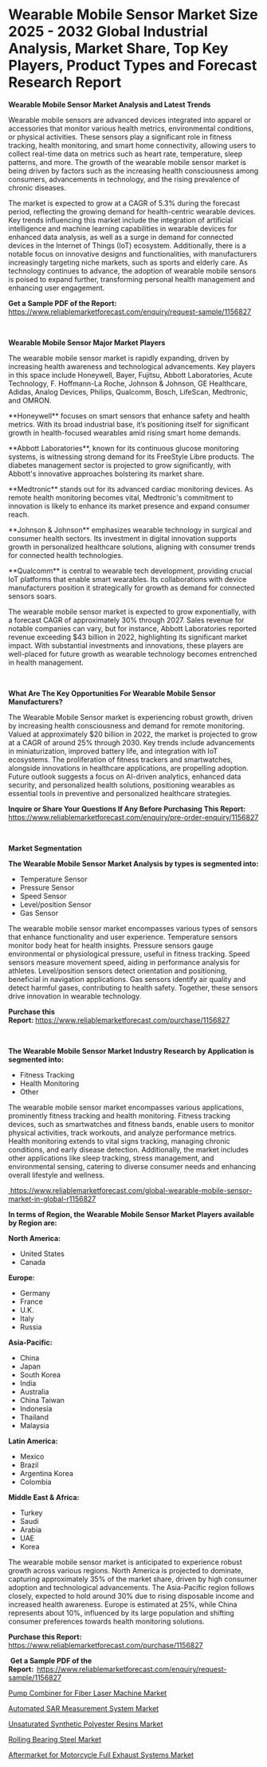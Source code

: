 <p><h1>Wearable Mobile Sensor Market Size 2025 - 2032 Global Industrial Analysis, Market Share, Top Key Players, Product Types and Forecast Research Report</h1></p><p><strong>Wearable Mobile Sensor Market Analysis and Latest Trends</strong></p>
<p><p>Wearable mobile sensors are advanced devices integrated into apparel or accessories that monitor various health metrics, environmental conditions, or physical activities. These sensors play a significant role in fitness tracking, health monitoring, and smart home connectivity, allowing users to collect real-time data on metrics such as heart rate, temperature, sleep patterns, and more. The growth of the wearable mobile sensor market is being driven by factors such as the increasing health consciousness among consumers, advancements in technology, and the rising prevalence of chronic diseases.</p><p>The market is expected to grow at a CAGR of 5.3% during the forecast period, reflecting the growing demand for health-centric wearable devices. Key trends influencing this market include the integration of artificial intelligence and machine learning capabilities in wearable devices for enhanced data analysis, as well as a surge in demand for connected devices in the Internet of Things (IoT) ecosystem. Additionally, there is a notable focus on innovative designs and functionalities, with manufacturers increasingly targeting niche markets, such as sports and elderly care. As technology continues to advance, the adoption of wearable mobile sensors is poised to expand further, transforming personal health management and enhancing user engagement.</p></p>
<p><strong>Get a Sample PDF of the Report:&nbsp;</strong> <a href="https://www.reliablemarketforecast.com/enquiry/request-sample/1156827?utm_campaign=1170&utm_medium=2&utm_source=Github&utm_content=ia&utm_term=21032025&utm_id=wearable-mobile-sensor">https://www.reliablemarketforecast.com/enquiry/request-sample/1156827</a></p>
<p>&nbsp;</p>
<p><strong>Wearable Mobile Sensor Major Market Players</strong></p>
<p><p>The wearable mobile sensor market is rapidly expanding, driven by increasing health awareness and technological advancements. Key players in this space include Honeywell, Bayer, Fujitsu, Abbott Laboratories, Acute Technology, F. Hoffmann-La Roche, Johnson & Johnson, GE Healthcare, Adidas, Analog Devices, Philips, Qualcomm, Bosch, LifeScan, Medtronic, and OMRON.</p><p>**Honeywell** focuses on smart sensors that enhance safety and health metrics. With its broad industrial base, it’s positioning itself for significant growth in health-focused wearables amid rising smart home demands.</p><p>**Abbott Laboratories**, known for its continuous glucose monitoring systems, is witnessing strong demand for its FreeStyle Libre products. The diabetes management sector is projected to grow significantly, with Abbott's innovative approaches bolstering its market share.</p><p>**Medtronic** stands out for its advanced cardiac monitoring devices. As remote health monitoring becomes vital, Medtronic's commitment to innovation is likely to enhance its market presence and expand consumer reach.</p><p>**Johnson & Johnson** emphasizes wearable technology in surgical and consumer health sectors. Its investment in digital innovation supports growth in personalized healthcare solutions, aligning with consumer trends for connected health technologies.</p><p>**Qualcomm** is central to wearable tech development, providing crucial IoT platforms that enable smart wearables. Its collaborations with device manufacturers position it strategically for growth as demand for connected sensors soars.</p><p>The wearable mobile sensor market is expected to grow exponentially, with a forecast CAGR of approximately 30% through 2027. Sales revenue for notable companies can vary, but for instance, Abbott Laboratories reported revenue exceeding $43 billion in 2022, highlighting its significant market impact. With substantial investments and innovations, these players are well-placed for future growth as wearable technology becomes entrenched in health management.</p></p>
<p>&nbsp;</p>
<p><strong>What Are The Key Opportunities For Wearable Mobile Sensor Manufacturers?</strong></p>
<p><p>The Wearable Mobile Sensor market is experiencing robust growth, driven by increasing health consciousness and demand for remote monitoring. Valued at approximately $20 billion in 2022, the market is projected to grow at a CAGR of around 25% through 2030. Key trends include advancements in miniaturization, improved battery life, and integration with IoT ecosystems. The proliferation of fitness trackers and smartwatches, alongside innovations in healthcare applications, are propelling adoption. Future outlook suggests a focus on AI-driven analytics, enhanced data security, and personalized health solutions, positioning wearables as essential tools in preventive and personalized healthcare strategies.</p></p>
<p><strong>Inquire or Share Your Questions If Any Before Purchasing This Report:</strong> <a href="https://www.reliablemarketforecast.com/enquiry/pre-order-enquiry/1156827?utm_campaign=1170&utm_medium=2&utm_source=Github&utm_content=ia&utm_term=21032025&utm_id=wearable-mobile-sensor">https://www.reliablemarketforecast.com/enquiry/pre-order-enquiry/1156827</a></p>
<p>&nbsp;</p>
<p><strong>Market Segmentation</strong></p>
<p><strong>The Wearable Mobile Sensor Market Analysis by types is segmented into:</strong></p>
<p><ul><li>Temperature Sensor</li><li>Pressure Sensor</li><li>Speed Sensor</li><li>Level/position Sensor</li><li>Gas Sensor</li></ul></p>
<p><p>The wearable mobile sensor market encompasses various types of sensors that enhance functionality and user experience. Temperature sensors monitor body heat for health insights. Pressure sensors gauge environmental or physiological pressure, useful in fitness tracking. Speed sensors measure movement speed, aiding in performance analysis for athletes. Level/position sensors detect orientation and positioning, beneficial in navigation applications. Gas sensors identify air quality and detect harmful gases, contributing to health safety. Together, these sensors drive innovation in wearable technology.</p></p>
<p><strong>Purchase this Report:&nbsp;</strong><a href="https://www.reliablemarketforecast.com/purchase/1156827?utm_campaign=1170&utm_medium=2&utm_source=Github&utm_content=ia&utm_term=21032025&utm_id=wearable-mobile-sensor">https://www.reliablemarketforecast.com/purchase/1156827</a></p>
<p>&nbsp;</p>
<p><strong>The Wearable Mobile Sensor Market Industry Research by Application is segmented into:</strong></p>
<p><ul><li>Fitness Tracking</li><li>Health Monitoring</li><li>Other</li></ul></p>
<p><p>The wearable mobile sensor market encompasses various applications, prominently fitness tracking and health monitoring. Fitness tracking devices, such as smartwatches and fitness bands, enable users to monitor physical activities, track workouts, and analyze performance metrics. Health monitoring extends to vital signs tracking, managing chronic conditions, and early disease detection. Additionally, the market includes other applications like sleep tracking, stress management, and environmental sensing, catering to diverse consumer needs and enhancing overall lifestyle and wellness.</p></p>
<p><a href="https://www.reliablemarketforecast.com/global-wearable-mobile-sensor-market-in-global-r1156827?utm_campaign=1170&utm_medium=2&utm_source=Github&utm_content=ia&utm_term=21032025&utm_id=wearable-mobile-sensor">&nbsp;https://www.reliablemarketforecast.com/global-wearable-mobile-sensor-market-in-global-r1156827</a></p>
<p><strong>In terms of Region, the Wearable Mobile Sensor Market Players available by Region are:</strong></p>
<p>
    <p> <strong> North America: </strong>
        <ul>
            <li>United States</li>
            <li>Canada</li>
        </ul>
        </p> 
    <p> <strong> Europe: </strong>
        <ul>
            <li>Germany</li>
            <li>France</li>
            <li>U.K.</li>
            <li>Italy</li>
            <li>Russia</li>
        </ul>
        </p> 
    <p> <strong> Asia-Pacific: </strong>
        <ul>
            <li>China</li>
            <li>Japan</li>
            <li>South Korea</li>
            <li>India</li>
            <li>Australia</li>
            <li>China Taiwan</li>
            <li>Indonesia</li>
            <li>Thailand</li>
            <li>Malaysia</li>
        </ul>
        </p> 
    <p> <strong> Latin America: </strong>
        <ul>
            <li>Mexico</li>
            <li>Brazil</li>
            <li>Argentina Korea</li>
            <li>Colombia</li>
        </ul>
        </p> 
    <p> <strong> Middle East & Africa: </strong>
        <ul>
            <li>Turkey</li>
            <li>Saudi</li>
            <li>Arabia</li>
            <li>UAE</li>
            <li>Korea</li>
        </ul>
    </p>
    </p>
<p><p>The wearable mobile sensor market is anticipated to experience robust growth across various regions. North America is projected to dominate, capturing approximately 35% of the market share, driven by high consumer adoption and technological advancements. The Asia-Pacific region follows closely, expected to hold around 30% due to rising disposable income and increased health awareness. Europe is estimated at 25%, while China represents about 10%, influenced by its large population and shifting consumer preferences towards health monitoring solutions.</p></p>
<p><strong>Purchase this Report: </strong><a href="https://www.reliablemarketforecast.com/purchase/1156827?utm_campaign=1170&utm_medium=2&utm_source=Github&utm_content=ia&utm_term=21032025&utm_id=wearable-mobile-sensor">https://www.reliablemarketforecast.com/purchase/1156827</a></p>
<p>&nbsp;<strong>Get a Sample PDF of the Report:&nbsp;&nbsp;</strong><a href="https://www.reliablemarketforecast.com/enquiry/request-sample/1156827?utm_campaign=1170&utm_medium=2&utm_source=Github&utm_content=ia&utm_term=21032025&utm_id=wearable-mobile-sensor">https://www.reliablemarketforecast.com/enquiry/request-sample/1156827</a></p>
<p><strong></strong></p>
<p><p><a href="https://github.com/steegeneat/Market-Research-Report-List-1/blob/main/pump-combiner-for-fiber-laser-machine-market.md?utm_campaign=1170&utm_medium=2&utm_source=Github&utm_content=ia&utm_term=21032025&utm_id=wearable-mobile-sensor">Pump Combiner for Fiber Laser Machine Market</a></p><p><a href="https://github.com/laverkyllozc/Market-Research-Report-List-1/blob/main/automated-sar-measurement-system-market.md?utm_campaign=1170&utm_medium=2&utm_source=Github&utm_content=ia&utm_term=21032025&utm_id=wearable-mobile-sensor">Automated SAR Measurement System Market</a></p><p><a href="https://github.com/lontohhikma/Market-Research-Report-List-1/blob/main/unsaturated-synthetic-polyester-resins-market.md?utm_campaign=1170&utm_medium=2&utm_source=Github&utm_content=ia&utm_term=21032025&utm_id=wearable-mobile-sensor">Unsaturated Synthetic Polyester Resins Market</a></p><p><a href="https://github.com/clemmheisefy/Market-Research-Report-List-1/blob/main/rolling-bearing-steel-market.md?utm_campaign=1170&utm_medium=2&utm_source=Github&utm_content=ia&utm_term=21032025&utm_id=wearable-mobile-sensor">Rolling Bearing Steel Market</a></p><p><a href="https://github.com/payareganiou/Market-Research-Report-List-1/blob/main/aftermarket-for-motorcycle-full-exhaust-systems-market.md?utm_campaign=1170&utm_medium=2&utm_source=Github&utm_content=ia&utm_term=21032025&utm_id=wearable-mobile-sensor">Aftermarket for Motorcycle Full Exhaust Systems Market</a></p></p>